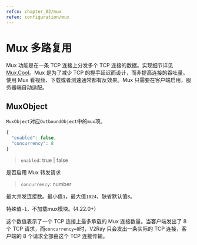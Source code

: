 ```yaml
---
refcn: chapter_02/mux
refen: configuration/mux
---
```


# Mux 多路复用

Mux 功能是在一条 TCP 连接上分发多个 TCP 连接的数据。实现细节详见[Mux.Cool](../developer/protocols/muxcool.md)。Mux 是为了减少 TCP 的握手延迟而设计，而非提高连接的吞吐量。使用 Mux 看视频、下载或者测速通常都有反效果。Mux 只需要在客户端启用，服务器端自动适配。

## MuxObject

`MuxObject`对应`OutboundObject`中的`mux`项。

```javascript
{
  "enabled": false,
  "concurrency": 8
}
```

> `enabled`: true | false

是否启用 Mux 转发请求

> `concurrency`: number

最大并发连接数。最小值`1`，最大值`1024`，缺省默认值`8`。

特殊值`-1`，不加载mux模块。(4.22.0+)

这个数值表示了一个 TCP 连接上最多承载的 Mux 连接数量。当客户端发出了 8 个 TCP 请求，而`concurrency=8`时，V2Ray 只会发出一条实际的 TCP 连接，客户端的 8 个请求全部由这个 TCP 连接传输。
